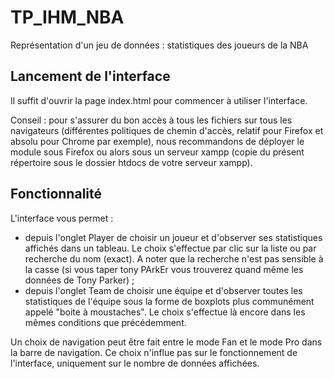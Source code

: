 # TP_IHM_NBA

Représentation d'un jeu de données : statistiques des joueurs de la NBA

## Lancement de l'interface

Il suffit d'ouvrir la page index.html pour commencer à utiliser l'interface.

Conseil : pour s'assurer du bon accès à tous les fichiers sur tous les navigateurs (différentes politiques de chemin d'accès, relatif pour Firefox et absolu pour Chrome par exemple), nous recommandons de déployer le module sous Firefox ou alors sous un serveur xampp (copie du présent répertoire sous le dossier htdocs de votre serveur xampp).

## Fonctionnalité

L'interface vous permet :
- depuis l'onglet Player de choisir un joueur et d'observer ses statistiques affichés dans un tableau. Le choix s'effectue par clic sur la liste ou par recherche du nom (exact). A noter que la recherche n'est pas sensible à la casse (si vous taper tony PArkEr vous trouverez quand même les données de Tony Parker) ;
- depuis l'onglet Team de choisir une équipe et d'observer toutes les statistiques de l'équipe sous la forme de boxplots plus communément appelé "boite à moustaches". Le choix s'effectue là encore dans les mêmes conditions que précédemment.

Un choix de navigation peut être fait entre le mode Fan et le mode Pro dans la barre de navigation. Ce choix n'influe pas sur le fonctionnement de l'interface, uniquement sur le nombre de données affichées.
